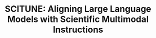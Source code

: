 ---
layout: post
title: "SCITUNE: Aligning Large Language Models with Scientific Multimodal Instructions"
project: true
year: 2024
authors: "Sameera Horawalavithana, Sai Munikoti, <b>Ian Stewart</b>, Henry Kvinge" 
venue: Workshop on NLP for Science
link: "https://arxiv.org/abs/2307.01139"
---
